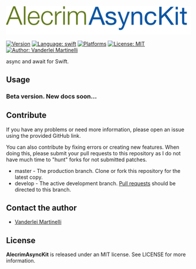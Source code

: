 ![AlecrimAsyncKit](https://raw.githubusercontent.com/Alecrim/AlecrimAsyncKit/master/AlecrimAsyncKit.png)

[![Version](https://img.shields.io/badge/v5.0%20beta%201-blue.svg?label=version&style=flat)](https://github.com/Alecrim/AlecrimAsyncKit)
[![Language: swift](https://img.shields.io/badge/Swift-v5.0-blue.svg?style=flat)](https://developer.apple.com/swift/)
[![Platforms](https://img.shields.io/badge/platforms-macOS%2C%20iOS%2C%20watchOS%2C%20tvOS-blue.svg?style=flat)](http://cocoadocs.org/docsets/AlecrimAsyncKit)
[![License: MIT](https://img.shields.io/badge/license-MIT-blue.svg?style=flat)](https://raw.githubusercontent.com/Alecrim/AlecrimAsyncKit/develop/LICENSE)
[![Author: Vanderlei Martinelli](https://img.shields.io/badge/author-Vanderlei%20Martinelli-blue.svg?style=flat)](https://www.linkedin.com/in/vmartinelli)

async and await for Swift.

## Usage

### Beta version. New docs soon...


## Contribute
If you have any problems or need more information, please open an issue using the provided GitHub link.

You can also contribute by fixing errors or creating new features. When doing this, please submit your pull requests to this repository as I do not have much time to "hunt" forks for not submitted patches.

- master - The production branch. Clone or fork this repository for the latest copy.
- develop - The active development branch. [Pull requests](https://help.github.com/articles/creating-a-pull-request) should be directed to this branch.


## Contact the author
- [Vanderlei Martinelli](https://www.linkedin.com/in/vmartinelli)

## License
**AlecrimAsyncKit** is released under an MIT license. See LICENSE for more information.
